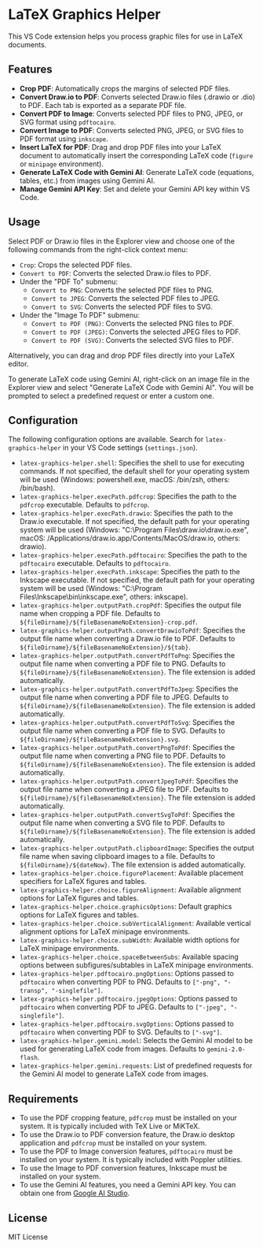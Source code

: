 # LaTeX Graphics Helper

This VS Code extension helps you process graphic files for use in LaTeX documents.

## Features

-   **Crop PDF**: Automatically crops the margins of selected PDF files.
-   **Convert Draw.io to PDF**: Converts selected Draw.io files (.drawio or .dio) to PDF. Each tab is exported as a separate PDF file.
-   **Convert PDF to Image**: Converts selected PDF files to PNG, JPEG, or SVG format using `pdftocairo`.
-   **Convert Image to PDF**: Converts selected PNG, JPEG, or SVG files to PDF format using `inkscape`.
-   **Insert LaTeX for PDF**: Drag and drop PDF files into your LaTeX document to automatically insert the corresponding LaTeX code (`figure` or `minipage` environment).
-   **Generate LaTeX Code with Gemini AI**: Generate LaTeX code (equations, tables, etc.) from images using Gemini AI.
-   **Manage Gemini API Key**: Set and delete your Gemini API key within VS Code.

## Usage

Select PDF or Draw.io files in the Explorer view and choose one of the following commands from the right-click context menu:

-   `Crop`: Crops the selected PDF files.
-   `Convert to PDF`: Converts the selected Draw.io files to PDF.
-   Under the "PDF To" submenu:
    - `Convert to PNG`: Converts the selected PDF files to PNG.
    - `Convert to JPEG`: Converts the selected PDF files to JPEG.
    - `Convert to SVG`: Converts the selected PDF files to SVG.
-   Under the "Image To PDF" submenu:
    - `Convert to PDF (PNG)`: Converts the selected PNG files to PDF.
    - `Convert to PDF (JPEG)`: Converts the selected JPEG files to PDF.
    - `Convert to PDF (SVG)`: Converts the selected SVG files to PDF.

Alternatively, you can drag and drop PDF files directly into your LaTeX editor.

To generate LaTeX code using Gemini AI, right-click on an image file in the Explorer view and select "Generate LaTeX Code with Gemini AI". You will be prompted to select a predefined request or enter a custom one.

## Configuration

The following configuration options are available. Search for `latex-graphics-helper` in your VS Code settings (`settings.json`).

-   `latex-graphics-helper.shell`: Specifies the shell to use for executing commands. If not specified, the default shell for your operating system will be used (Windows: powershell.exe, macOS: /bin/zsh, others: /bin/bash).
-   `latex-graphics-helper.execPath.pdfcrop`: Specifies the path to the `pdfcrop` executable. Defaults to `pdfcrop`.
-   `latex-graphics-helper.execPath.drawio`: Specifies the path to the Draw.io executable. If not specified, the default path for your operating system will be used (Windows: "C:\\Program Files\\draw.io\\draw.io.exe", macOS: /Applications/draw.io.app/Contents/MacOS/draw.io, others: drawio).
-   `latex-graphics-helper.execPath.pdftocairo`: Specifies the path to the `pdftocairo` executable. Defaults to `pdftocairo`.
-   `latex-graphics-helper.execPath.inkscape`: Specifies the path to the Inkscape executable. If not specified, the default path for your operating system will be used (Windows: "C:\\Program Files\\Inkscape\\bin\\inkscape.exe", others: inkscape).
-   `latex-graphics-helper.outputPath.cropPdf`: Specifies the output file name when cropping a PDF file. Defaults to `${fileDirname}/${fileBasenameNoExtension}-crop.pdf`.
-   `latex-graphics-helper.outputPath.convertDrawioToPdf`: Specifies the output file name when converting a Draw.io file to PDF. Defaults to `${fileDirname}/${fileBasenameNoExtension}/${tab}`.
-   `latex-graphics-helper.outputPath.convertPdfToPng`: Specifies the output file name when converting a PDF file to PNG. Defaults to `${fileDirname}/${fileBasenameNoExtension}`. The file extension is added automatically.
-   `latex-graphics-helper.outputPath.convertPdfToJpeg`: Specifies the output file name when converting a PDF file to JPEG. Defaults to `${fileDirname}/${fileBasenameNoExtension}`. The file extension is added automatically.
-   `latex-graphics-helper.outputPath.convertPdfToSvg`: Specifies the output file name when converting a PDF file to SVG. Defaults to `${fileDirname}/${fileBasenameNoExtension}.svg`.
-   `latex-graphics-helper.outputPath.convertPngToPdf`: Specifies the output file name when converting a PNG file to PDF. Defaults to `${fileDirname}/${fileBasenameNoExtension}`. The file extension is added automatically.
-   `latex-graphics-helper.outputPath.convertJpegToPdf`: Specifies the output file name when converting a JPEG file to PDF. Defaults to `${fileDirname}/${fileBasenameNoExtension}`. The file extension is added automatically.
-   `latex-graphics-helper.outputPath.convertSvgToPdf`: Specifies the output file name when converting a SVG file to PDF. Defaults to `${fileDirname}/${fileBasenameNoExtension}`. The file extension is added automatically.
-   `latex-graphics-helper.outputPath.clipboardImage`: Specifies the output file name when saving clipboard images to a file. Defaults to `${fileDirname}/${dateNow}`. The file extension is added automatically.
-   `latex-graphics-helper.choice.figurePlacement`: Available placement specifiers for LaTeX figures and tables.
-   `latex-graphics-helper.choice.figureAlignment`: Available alignment options for LaTeX figures and tables.
-   `latex-graphics-helper.choice.graphicsOptions`: Default graphics options for LaTeX figures and tables.
-   `latex-graphics-helper.choice.subVerticalAlignment`: Available vertical alignment options for LaTeX minipage environments.
-   `latex-graphics-helper.choice.subWidth`: Available width options for LaTeX minipage environments.
-   `latex-graphics-helper.choice.spaceBetweenSubs`: Available spacing options between subfigures/subtables in LaTeX minipage environments.
-   `latex-graphics-helper.pdftocairo.pngOptions`: Options passed to `pdftocairo` when converting PDF to PNG. Defaults to `["-png", "-transp", "-singlefile"]`.
-   `latex-graphics-helper.pdftocairo.jpegOptions`: Options passed to `pdftocairo` when converting PDF to JPEG. Defaults to `["-jpeg", "-singlefile"]`.
-   `latex-graphics-helper.pdftocairo.svgOptions`: Options passed to `pdftocairo` when converting PDF to SVG. Defaults to `["-svg"]`.
-   `latex-graphics-helper.gemini.model`: Selects the Gemini AI model to be used for generating LaTeX code from images. Defaults to `gemini-2.0-flash`.
-   `latex-graphics-helper.gemini.requests`: List of predefined requests for the Gemini AI model to generate LaTeX code from images.

## Requirements

-   To use the PDF cropping feature, `pdfcrop` must be installed on your system. It is typically included with TeX Live or MiKTeX.
-   To use the Draw.io to PDF conversion feature, the Draw.io desktop application and `pdfcrop` must be installed on your system.
-   To use the PDF to Image conversion features, `pdftocairo` must be installed on your system. It is typically included with Poppler utilities.
-   To use the Image to PDF conversion features, Inkscape must be installed on your system.
-   To use the Gemini AI features, you need a Gemini API key. You can obtain one from [Google AI Studio](https://aistudio.google.com/app/apikey).

## License

MIT License
